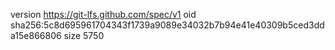 version https://git-lfs.github.com/spec/v1
oid sha256:5c8d695961704343f1739a9089e34032b7b94e41e40309b5ced3dda15e866806
size 5750
